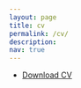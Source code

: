 ```yaml
---
layout: page
title: cv
permalink: /cv/
description:
nav: true
---
```


- [Download CV](/assets/pdf/cv.pdf)


<br>

<object data="{{ site.url }}{{ site.baseurl }}/assets/pdf/cv.pdf" width="100%" 
height="600" type="application/pdf"></object>
